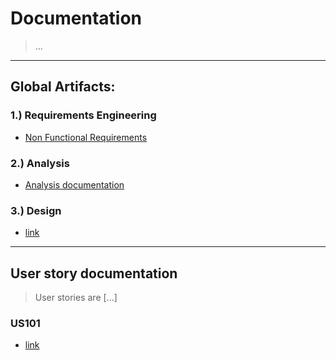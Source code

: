 # Documentation

> ...

---

## Global Artifacts:

### 1.) Requirements Engineering
- [Non Functional Requirements](global-artifacts/1.%20Requirements/readme.md)

### 2.) Analysis
- [Analysis documentation](global-artifacts/2.%20Analysis/readme.md)

### 3.) Design
- [link]()


---

## User story documentation
> User stories are [...]

### US101
- [link]()

